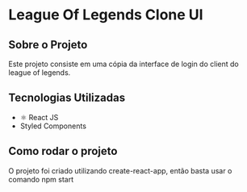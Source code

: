 # League Of Legends Clone UI

## Sobre o Projeto
Este projeto consiste em uma cópia da interface de login do client do league of legends.<br>

## Tecnologias Utilizadas
 * ⚛️ React JS
 * Styled Components

 ## Como rodar o projeto
 O projeto foi criado utilizando create-react-app, então basta usar o comando npm start